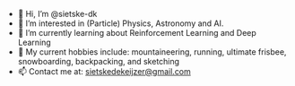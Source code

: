 - 👋 Hi, I’m @sietske-dk
- 👀 I’m interested in (Particle) Physics, Astronomy and AI.
- 🌱 I’m currently learning about Reinforcement Learning and Deep Learning
- 💃 My current hobbies include: mountaineering, running, ultimate frisbee, snowboarding, backpacking, and sketching 
- 📫 Contact me at: sietskedekeijzer@gmail.com

<!---
sietske-dk/sietske-dk is a ✨ special ✨ repository because its `README.md` (this file) appears on your GitHub profile.
You can click the Preview link to take a look at your changes.
--->
